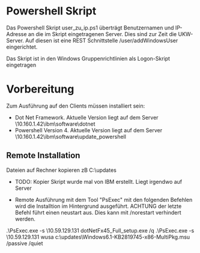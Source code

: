 # Powershell Skript
Das Powershell Skript user_zu_ip.ps1 überträgt Benutzernamen und IP-Adresse an die im Skript eingetragenen Server.
Dies sind zur Zeit die UKW-Server. Auf diesen ist eine REST Schnittstelle /user/addWindowsUser eingerichtet.

Das Skript ist in den Windows Gruppenrichtlinien als Logon-Skript eingetragen


# Vorbereitung
Zum Ausführung auf den Clients müssen installiert sein:
- Dot Net Framework. Aktuelle Version liegt auf dem Server \\10.160.1.42\ibm\software\dotnet
- Powershell Version 4. Aktuelle Version liegt auf dem Server \\10.160.1.42\ibm\software\update_powershell


## Remote Installation
Dateien auf Rechner kopieren zB C:\updates
- TODO: Kopier Skript wurde mal von IBM erstellt. Liegt irgendwo auf Server

- Remote Ausführung mit dem Tool "PsExec" 
mit den folgenden Befehlen wird die Installtion im Hintergrund ausgeführt.
ACHTUNG der letzte Befehl führt einen neustart aus. Dies kann mit /norestart verhindert werden.

 .\PsExec.exe -s \\10.59.129.131 dotNetFx45_Full_setup.exe /q
 .\PsExec.exe -s \\10.59.129.131 wusa c:\updates\Windows6.1-KB2819745-x86-MultiPkg.msu /passive /quiet